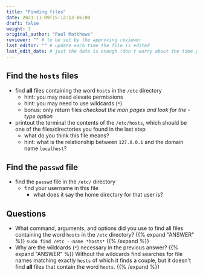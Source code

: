 ```yaml
---
title: "Finding files"
date: 2021-11-09T15:12:13-06:00
draft: false
weight: 3
original_author: "Paul Matthews" 
reviewer: "" # to be set by the approving reviewer
last_editor: "" # update each time the file is edited
last_edit_date: # just the date is enough (don't worry about the time portion)
---
```


## Find the `hosts` files

- find **all** files containing the word `hosts` in the `/etc` directory
  - hint: you may need elevate permissions
  - hint: you may need to use wildcards (`*`)
  - bonus: only return files *checkout the man pages and look for the -type option*
- printout the terminal the contents of the `/etc/hosts`, which should be one of the files/directories you found in the last step
  - what do you think this file means?
  - hint: what is the relationship between `127.0.0.1` and the domain name `localhost`?

## Find the `passwd` file

- find the `passwd` file in the `/etc/` directory
  - find your username in this file
    - what does it say the home directory for that user is?

## Questions

- What command, arguments, and options did you use to find all files containing the word `hosts` in the `/etc` directory?
{{% expand "ANSWER" %}}
`sudo find /etc --name *hosts*` 
{{% /expand %}}
- Why are the wildcards (`*`) necessary in the previous answer?
{{% expand "ANSWER" %}} 
Without the wildcards find searches for file names matching exactly `hosts` of which it finds a couple, but it doesn't find **all** files that contain the word `hosts`.
{{% /expand %}}